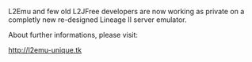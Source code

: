 L2Emu and few old L2JFree developers are now working as private on a completly new re-designed Lineage II server emulator.

About further informations, please visit:

http://l2emu-unique.tk